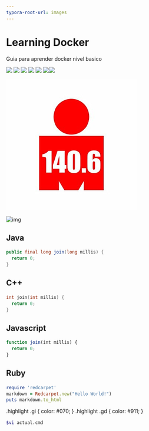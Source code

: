 ```yaml
---
typora-root-url: images
---
```


# Learning Docker

Guia para aprender docker nivel basico

![](https://img.shields.io/github/stars/christiancedeno/learning.docker.svg) ![](https://img.shields.io/github/forks/pandao/editor.md.svg) ![](https://img.shields.io/github/tag/pandao/editor.md.svg) ![](https://img.shields.io/github/release/pandao/editor.md.svg) ![](https://img.shields.io/github/issues/pandao/editor.md.svg) ![](https://img.shields.io/bower/v/editor.md.svg)![](https://img.shields.io/github/license/christiancedeno/learning.docker)

![](/images/img.jpg?raw=true "IM 140.6")

![img](/img.jpg)

## Java
```java
public final long join(long millis) {
  return 0;
}
```

## C++
```cpp
int join(int millis) {
  return 0;
}
```

## Javascript
```js
function join(int millis) {
  return 0;
}
```
## Ruby
```ruby
require 'redcarpet'
markdown = Redcarpet.new("Hello World!")
puts markdown.to_html
```

.highlight .gi { color: #070; }
.highlight .gd { color: #911; }

```bash
$vi actual.cmd
```
